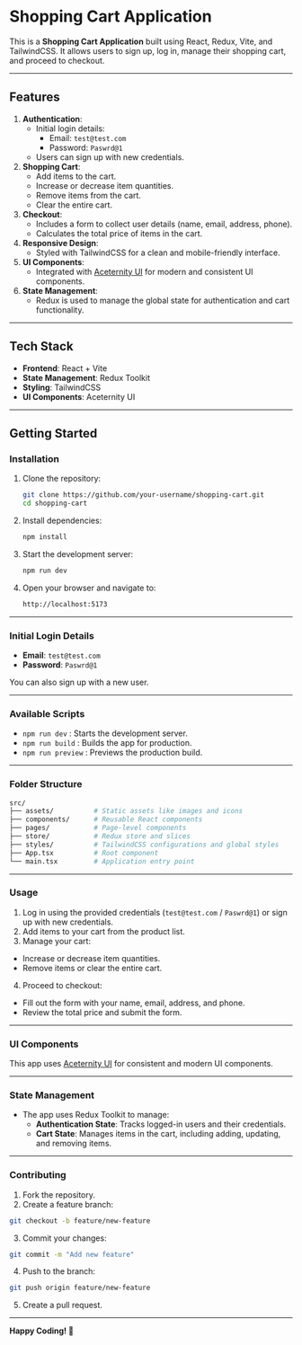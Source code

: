 # Shopping Cart Application

This is a **Shopping Cart Application** built using React, Redux, Vite, and TailwindCSS. It allows users to sign up, log in, manage their shopping cart, and proceed to checkout.

---

## **Features**

1. **Authentication**:
   - Initial login details:
     - Email: `test@test.com`
     - Password: `Paswrd@1`
   - Users can sign up with new credentials.
2. **Shopping Cart**:
   - Add items to the cart.
   - Increase or decrease item quantities.
   - Remove items from the cart.
   - Clear the entire cart.
3. **Checkout**:
   - Includes a form to collect user details (name, email, address, phone).
   - Calculates the total price of items in the cart.
4. **Responsive Design**:
   - Styled with TailwindCSS for a clean and mobile-friendly interface.
5. **UI Components**:
   - Integrated with [Aceternity UI](https://ui.aceternity.com/) for modern and consistent UI components.
6. **State Management**:
   - Redux is used to manage the global state for authentication and cart functionality.

---

## **Tech Stack**

- **Frontend**: React + Vite
- **State Management**: Redux Toolkit
- **Styling**: TailwindCSS
- **UI Components**: Aceternity UI

---

## **Getting Started**

### **Installation**

1. Clone the repository:
   ```bash
   git clone https://github.com/your-username/shopping-cart.git
   cd shopping-cart
   ```
2. Install dependencies:
   ```bash
   npm install
   ```
3. Start the development server:
   ```bash
   npm run dev
   ```
4. Open your browser and navigate to:
   ```bash
   http://localhost:5173
   ```

---

### **Initial Login Details**

- **Email**: `test@test.com`
- **Password**: `Paswrd@1`

You can also sign up with a new user.

---

### **Available Scripts**

- `npm run dev` : Starts the development server.
- `npm run build` : Builds the app for production.
- `npm run preview` : Previews the production build.

---

### **Folder Structure**

```bash
src/
├── assets/          # Static assets like images and icons
├── components/      # Reusable React components
├── pages/           # Page-level components
├── store/           # Redux store and slices
├── styles/          # TailwindCSS configurations and global styles
├── App.tsx          # Root component
└── main.tsx         # Application entry point
```

---

### **Usage**

1. Log in using the provided credentials (`test@test.com` / `Paswrd@1`) or sign up with new credentials.
2. Add items to your cart from the product list.
3. Manage your cart:

- Increase or decrease item quantities.
- Remove items or clear the entire cart.

4. Proceed to checkout:

- Fill out the form with your name, email, address, and phone.
- Review the total price and submit the form.

---

### **UI Components**

This app uses [Aceternity UI](https://ui.aceternity.com/) for consistent and modern UI components.

---

### **State Management**

- The app uses Redux Toolkit to manage:
  - **Authentication State**: Tracks logged-in users and their credentials.
  - **Cart State**: Manages items in the cart, including adding, updating, and removing items.

---

### **Contributing**

1. Fork the repository.
2. Create a feature branch:

```bash
git checkout -b feature/new-feature
```

3. Commit your changes:

```bash
git commit -m "Add new feature"
```

4. Push to the branch:

```bash
git push origin feature/new-feature
```

5. Create a pull request.

---

**Happy Coding! 🎉**
